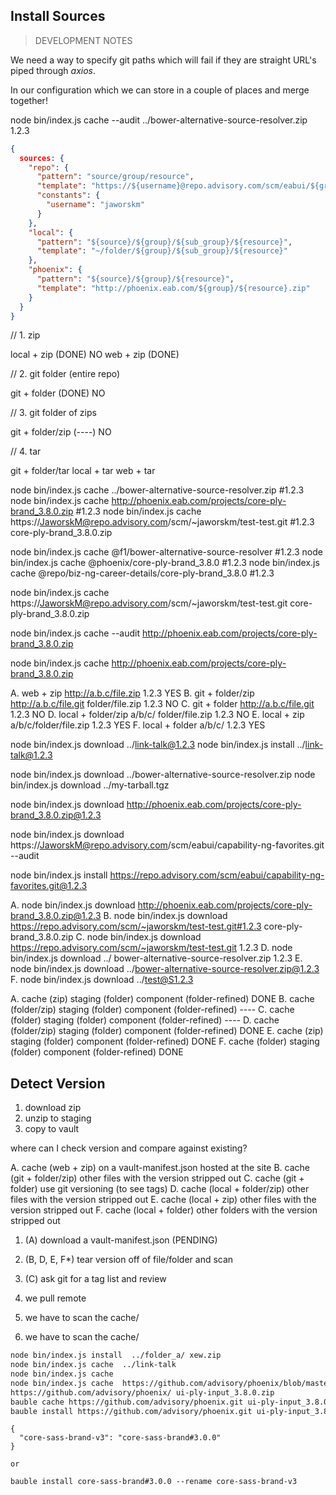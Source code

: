 ## Install Sources

> DEVELOPMENT NOTES

We need a way to specify git paths which will fail if they are straight URL's piped through _axios_.

In our configuration which we can store in a couple of places and merge together!

node bin/index.js cache --audit ../bower-alternative-source-resolver.zip 1.2.3

```json
{
  sources: {
    "repo": {
      "pattern": "source/group/resource",
      "template": "https://${username}@repo.advisory.com/scm/eabui/${group}.git ${resource}.zip",
      "constants": {
        "username": "jaworskm"
      }
    },
    "local": {
      "pattern": "${source}/${group}/${sub_group}/${resource}",
      "template": "~/folder/${group}/${sub_group}/${resource}"
    },
    "phoenix": {
      "pattern": "${source}/${group}/${resource}",
      "template": "http://phoenix.eab.com/${group}/${resource}.zip"
    }
  }
}
```

// 1. zip

local + zip       (DONE)    NO
web + zip         (DONE)

// 2. git folder (entire repo)

git + folder      (DONE)    NO

// 3. git folder of zips

git + folder/zip  (----)    NO

// 4. tar

git + folder/tar
local + tar
web + tar

node bin/index.js cache ../bower-alternative-source-resolver.zip #1.2.3
node bin/index.js cache http://phoenix.eab.com/projects/core-ply-brand_3.8.0.zip #1.2.3
node bin/index.js cache https://JaworskM@repo.advisory.com/scm/~jaworskm/test-test.git #1.2.3 core-ply-brand_3.8.0.zip

node bin/index.js cache @f1/bower-alternative-source-resolver #1.2.3
node bin/index.js cache @phoenix/core-ply-brand_3.8.0 #1.2.3
node bin/index.js cache @repo/biz-ng-career-details/core-ply-brand_3.8.0 #1.2.3

node bin/index.js cache https://JaworskM@repo.advisory.com/scm/~jaworskm/test-test.git core-ply-brand_3.8.0.zip

<!-- node bin/index.js audit -r http://phoenix.eab.com/projects/core-ply-brand_3.8.0.zip -->

<!--
// source/group/file
`bauble install repo/data-ng-academic-planner/core-ply-brand_3.8.0`

// source/file
`bauble install repo/core-ply-brand_3.8.0`

// web because of http(s) and zip/tar
`bauble install http://phoenix.eab.com/projects/core-ply-brand_3.8.0.zip`

// file because of no http(s) and zip/tar
`bauble install http://phoenix.eab.com/projects/core-ply-brand_3.8.0.zip`
-->

node bin/index.js cache --audit http://phoenix.eab.com/projects/core-ply-brand_3.8.0.zip

node bin/index.js cache http://phoenix.eab.com/projects/core-ply-brand_3.8.0.zip


A. web + zip           http://a.b.c/file.zip 1.2.3                    YES
B. git + folder/zip    http://a.b.c/file.git folder/file.zip 1.2.3    NO
C. git + folder        http://a.b.c/file.git 1.2.3                    NO
D. local + folder/zip  a/b/c/ folder/file.zip 1.2.3                   NO
E. local + zip         a/b/c/folder/file.zip 1.2.3                    YES
F. local + folder      a/b/c/ 1.2.3                                   YES

node bin/index.js download ../link-talk@1.2.3
node bin/index.js install ../link-talk@1.2.3

node bin/index.js download ../bower-alternative-source-resolver.zip
node bin/index.js download ../my-tarball.tgz

node bin/index.js download http://phoenix.eab.com/projects/core-ply-brand_3.8.0.zip@1.2.3

node bin/index.js download https://JaworskM@repo.advisory.com/scm/eabui/capability-ng-favorites.git --audit

node bin/index.js install https://repo.advisory.com/scm/eabui/capability-ng-favorites.git@1.2.3

A. node bin/index.js download  http://phoenix.eab.com/projects/core-ply-brand_3.8.0.zip@1.2.3
B. node bin/index.js download  https://repo.advisory.com/scm/~jaworskm/test-test.git#1.2.3 core-ply-brand_3.8.0.zip
C. node bin/index.js download  https://repo.advisory.com/scm/~jaworskm/test-test.git 1.2.3
D. node bin/index.js download  ../ bower-alternative-source-resolver.zip 1.2.3
E. node bin/index.js download  ../bower-alternative-source-resolver.zip@1.2.3
F. node bin/index.js download  ../test@S1.2.3

A. cache (zip)          staging (folder)    component (folder-refined)    DONE
B. cache (folder/zip)   staging (folder)    component (folder-refined)    ----
C. cache (folder)       staging (folder)    component (folder-refined)    ----
D. cache (folder/zip)   staging (folder)    component (folder-refined)    DONE
E. cache (zip)          staging (folder)    component (folder-refined)    DONE
F. cache (folder)       staging (folder)    component (folder-refined)    DONE

## Detect Version

1. download zip
2. unzip to staging
3. copy to vault

where can I check version and compare against existing?

A. cache (web + zip)            on a vault-manifest.json hosted at the site
B. cache (git + folder/zip)     other files with the version stripped out
C. cache (git + folder)         use git versioning (to see tags)
D. cache (local + folder/zip)   other files with the version stripped out
E. cache (local + zip)          other files with the version stripped out
F. cache (local + folder)       other folders with the version stripped out

1. (A) download a vault-manifest.json (PENDING)
2. (B, D, E, F*) tear version off of file/folder and scan
3. (C) ask git for a tag list and review

1. we pull remote
2. we have to scan the cache/
3. we have to scan the cache/

```bash
node bin/index.js install  ../folder_a/ xew.zip
node bin/index.js cache  ../link-talk
node bin/index.js cache
node bin/index.js cache  https://github.com/advisory/phoenix/blob/master/ui-ply-input_3.8.0.zip?raw=true
https://github.com/advisory/phoenix/ ui-ply-input_3.8.0.zip
bauble cache https://github.com/advisory/phoenix.git ui-ply-input_3.8.0.zip
bauble install https://github.com/advisory/phoenix.git ui-ply-input_3.8.0.zip
```


```
{
  "core-sass-brand-v3": "core-sass-brand#3.0.0"
}

or

bauble install core-sass-brand#3.0.0 --rename core-sass-brand-v3
```
